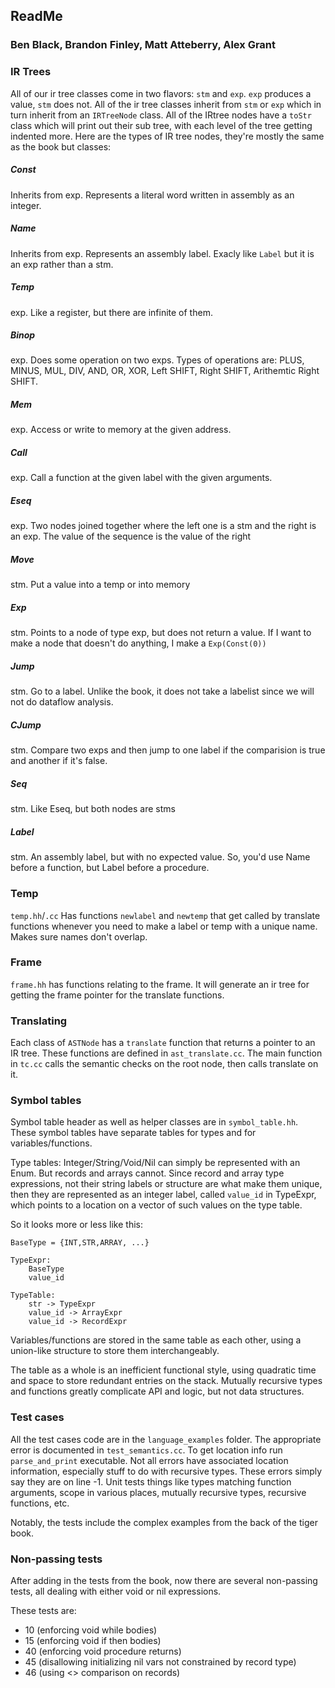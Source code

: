 ## ReadMe
### Ben Black, Brandon Finley, Matt Atteberry, Alex Grant

### IR Trees

All of our ir tree classes come in two flavors: `stm` and `exp`. `exp` produces a value, `stm` does not. All of the ir tree classes inherit from `stm` or `exp` which in turn inherit from an `IRTreeNode` class.  All of the IRtree nodes have a `toStr` class which will print out their sub tree, with each level of the tree getting indented more. Here are the types of IR tree nodes, they're mostly the same as the book but classes:

##### Const
Inherits from exp. Represents a literal word written in assembly as an integer.

##### Name
Inherits from exp. Represents an assembly label. Exacly like `Label` but it is an exp rather than a stm.

##### Temp
exp. Like a register, but there are infinite of them.

##### Binop
exp. Does some operation on two exps. Types of operations are: PLUS, MINUS, MUL, DIV, AND,  OR, XOR, Left SHIFT, Right SHIFT, Arithemtic Right SHIFT.

##### Mem
exp. Access or write to memory at the given address.

##### Call
exp. Call a function at the given label with the given arguments.

##### Eseq
exp. Two nodes joined together where the left one is a stm and the right is an exp. The value of the sequence is the value of the right

##### Move
stm. Put a value into a temp or into memory

##### Exp
stm. Points to a node of type exp, but does not return a value. If I want to make a node that doesn't do anything, I make a `Exp(Const(0))`

##### Jump
stm. Go to a label. Unlike the book, it does not take a labelist since we will not do dataflow analysis.

##### CJump
stm. Compare two exps and then jump to one label if the comparision is true and another if it's false.

##### Seq
stm. Like Eseq, but both nodes are stms

##### Label
stm. An assembly label, but with no expected value. So, you'd use Name before a function, but Label before a procedure.

### Temp
`temp.hh`/`.cc` Has functions `newlabel` and `newtemp` that get called by translate functions whenever you need to make a label or temp with a unique name. Makes sure names don't overlap.

### Frame
`frame.hh` has functions relating to the frame. It will generate an ir tree for getting the frame pointer for the translate functions.

### Translating

Each class of `ASTNode` has a `translate` function that returns a pointer to an IR tree. These functions are defined in `ast_translate.cc`. The main function in `tc.cc` calls the semantic checks on the root node, then calls translate on it. 


### Symbol tables

Symbol table header as well as helper classes are in `symbol_table.hh`. These symbol tables have separate tables for types and for variables/functions.

Type tables: Integer/String/Void/Nil can simply be represented with an Enum. But records and arrays cannot. Since record and array type expressions, not their string labels or structure are what make them unique, then they are represented as an integer label, called `value_id` in TypeExpr, which points to a location on a vector of such values on the type table.

So it looks more or less like this:

    BaseType = {INT,STR,ARRAY, ...}

    TypeExpr:
        BaseType
        value_id

    TypeTable:
        str -> TypeExpr
        value_id -> ArrayExpr
        value_id -> RecordExpr

Variables/functions are stored in the same table as each other, using a union-like structure to store them interchangeably.

The table as a whole is an inefficient functional style, using quadratic time and space to store redundant entries on the stack. Mutually recursive types and functions greatly complicate API and logic, but not data structures.

### Test cases

All the test cases code are in the `language_examples` folder. The appropriate error is documented in `test_semantics.cc`. To get location info run `parse_and_print` executable. Not all errors have associated location information, especially stuff to do with recursive types. These errors simply say they are on line -1. Unit tests things like types matching function arguments, scope in various places, mutually recursive types, recursive functions, etc.

Notably, the tests include the complex examples from the back of the tiger book.

### Non-passing tests

After adding in the tests from the book, now there are several non-passing tests, all dealing with either void or nil expressions.

These tests are:

* 10 (enforcing void while bodies)
* 15 (enforcing void if then bodies)
* 40 (enforcing void procedure returns)
* 45 (disallowing initializing nil vars not constrained by record type)
* 46 (using <> comparison on records)
